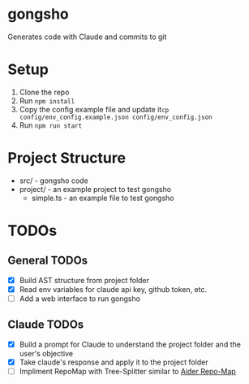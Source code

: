 # gongsho

Generates code with Claude and commits to git

# Setup

1. Clone the repo
2. Run `npm install`
3. Copy the config example file and update it`cp config/env_config.example.json config/env_config.json`
4. Run `npm run start`

# Project Structure

- src/ - gongsho code
- project/ - an example project to test gongsho
  - simple.ts - an example file to test gongsho

# TODOs

## General TODOs

- [x] Build AST structure from project folder
- [x] Read env variables for claude api key, github token, etc.
- [ ] Add a web interface to run gongsho

## Claude TODOs

- [x] Build a prompt for Claude to understand the project folder and the user's objective
- [x] Take claude's response and apply it to the project folder
- [ ] Impliment RepoMap with Tree-Splitter similar to [Aider Repo-Map](https://github.com/jxnl/aider/blob/main/aider/repo_map.py)
